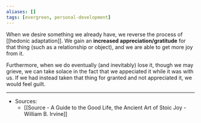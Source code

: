 ```yaml
---
aliases: []
tags: [evergreen, personal-development]
---
```

When we desire something we already have, we reverse the process of [[hedonic adaptation]]. We gain an **increased appreciation/gratitude** for that thing (such as a relationship or object), and we are able to get more joy from it.  

Furthermore, when we do eventually (and inevitably) lose it, though we may grieve, we can take solace in the fact that we appeciated it while it was with us.  If we had instead taken that thing for granted and not appreciated it, we would feel guilt. 



---
- Sources:
	- [[Source - A Guide to the Good Life, the Ancient Art of Stoic Joy - William B. Irvine]]